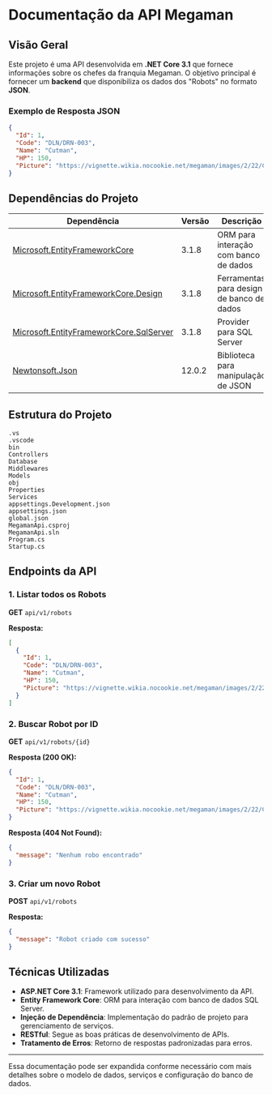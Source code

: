 # Documentação da API Megaman

## Visão Geral
Este projeto é uma API desenvolvida em **.NET Core 3.1** que fornece informações sobre os chefes da franquia Megaman. O objetivo principal é fornecer um **backend** que disponibiliza os dados dos "Robots" no formato **JSON**.

### Exemplo de Resposta JSON
```json
{
  "Id": 1,
  "Code": "DLN/DRN-003",
  "Name": "Cutman",
  "HP": 150,
  "Picture": "https://vignette.wikia.nocookie.net/megaman/images/2/22/Cutman.png"
}
```

## Dependências do Projeto

| Dependência | Versão | Descrição |
|-------------|--------|------------|
| [Microsoft.EntityFrameworkCore](https://www.nuget.org/packages/Microsoft.EntityFrameworkCore/) | 3.1.8 | ORM para interação com banco de dados |
| [Microsoft.EntityFrameworkCore.Design](https://www.nuget.org/packages/Microsoft.EntityFrameworkCore.Design/) | 3.1.8 | Ferramentas para design de banco de dados |
| [Microsoft.EntityFrameworkCore.SqlServer](https://www.nuget.org/packages/Microsoft.EntityFrameworkCore.SqlServer/) | 3.1.8 | Provider para SQL Server |
| [Newtonsoft.Json](https://www.nuget.org/packages/Newtonsoft.Json/) | 12.0.2 | Biblioteca para manipulação de JSON |

## Estrutura do Projeto

```
.vs
.vscode
bin
Controllers
Database
Middlewares
Models
obj
Properties
Services
appsettings.Development.json
appsettings.json
global.json
MegamanApi.csproj
MegamanApi.sln
Program.cs
Startup.cs
```

## Endpoints da API

### 1. Listar todos os Robots
**GET** `api/v1/robots`

**Resposta:**
```json
[
  {
    "Id": 1,
    "Code": "DLN/DRN-003",
    "Name": "Cutman",
    "HP": 150,
    "Picture": "https://vignette.wikia.nocookie.net/megaman/images/2/22/Cutman.png"
  }
]
```

### 2. Buscar Robot por ID
**GET** `api/v1/robots/{id}`

**Resposta (200 OK):**
```json
{
  "Id": 1,
  "Code": "DLN/DRN-003",
  "Name": "Cutman",
  "HP": 150,
  "Picture": "https://vignette.wikia.nocookie.net/megaman/images/2/22/Cutman.png"
}
```
**Resposta (404 Not Found):**
```json
{
  "message": "Nenhum robo encontrado"
}
```

### 3. Criar um novo Robot
**POST** `api/v1/robots`

**Resposta:**
```json
{
  "message": "Robot criado com sucesso"
}
```

## Técnicas Utilizadas
- **ASP.NET Core 3.1**: Framework utilizado para desenvolvimento da API.
- **Entity Framework Core**: ORM para interação com banco de dados SQL Server.
- **Injeção de Dependência**: Implementação do padrão de projeto para gerenciamento de serviços.
- **RESTful**: Segue as boas práticas de desenvolvimento de APIs.
- **Tratamento de Erros**: Retorno de respostas padronizadas para erros.

---

Essa documentação pode ser expandida conforme necessário com mais detalhes sobre o modelo de dados, serviços e configuração do banco de dados.


